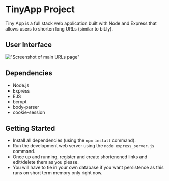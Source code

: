 # TinyApp Project

Tiny App is a full stack web application built with Node and Express that allows users to shorten long URLs (similar to bit.ly).

## User Interface

!["Screenshot of main URLs page"](https://github.com/silentscribe/tiny-app/blob/master/docs/URLs-page.png?raw=true)


## Dependencies

- Node.js
- Express
- EJS
- bcrypt
- body-parser
- cookie-session

## Getting Started

- Install all dependencies (using the `npm install` command).
- Run the development web server using the `node express_server.js` command.
- Once up and running, register and create shortenened links and edit/delete them as you please.
- You will have to tie in your own database if you want persistence as this runs on short term memory only right now.



